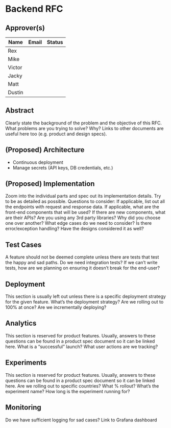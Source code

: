 # Backend RFC

## Approver(s)

Name | Email | Status
--- | --- | ---
Rex |
Mike |
Victor |
Jacky |
Matt |
Dustin |

## Abstract

Clearly state the background of the problem and the objective of this RFC.  What problems are you trying to solve?  Why?  Links to other documents are useful here too (e.g. product and design specs).

## (Proposed) Architecture

* Continuous deployment
* Manage secrets (API keys, DB credentials, etc.)

## (Proposed) Implementation

Zoom into the individual parts and spec out its implementation details.  Try to be as detailed as possible.  Questions to consider:
If applicable, list out all the endpoints with request and response data.
If applicable, what are the front-end components that will be used?  If there are new components, what are their APIs?
Are you using any 3rd party libraries?  Why did you choose one over another?
What edge cases do we need to consider?
Is there error/exception handling?  Have the designs considered it as well?

## Test Cases

A feature should not be deemed complete unless there are tests that test the happy and sad paths.
Do we need integration tests?
If we can’t write tests, how are we planning on ensuring it doesn’t break for the end-user?

## Deployment

This section is usually left out unless there is a specific deployment strategy for the given feature.
What’s the deployment strategy?
Are we rolling out to 100% at once? Are we incrementally deploying?

## Analytics

This section is reserved for product features.  Usually, answers to these questions can be found in a product spec document so it can be linked here.
What is a “successful” launch?
What user actions are we tracking?

## Experiments

This section is reserved for product features.  Usually, answers to these questions can be found in a product spec document so it can be linked here.
Are we rolling out to specific countries? What % rollout?
What’s the experiment name?
How long is the experiment running for?

## Monitoring

Do we have sufficient logging for sad cases?
Link to Grafana dashboard
